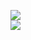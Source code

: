[![](https://img.shields.io/badge/Made%20With-Github%20Spray-lightgrey.svg?style=for-the-badge&logo=github)](https://github.com/Annihil/github-spray#2686)  
[![](https://i.imgur.com/2DrTn0Z.gif)](https://github.com/Annihil/github-spray)